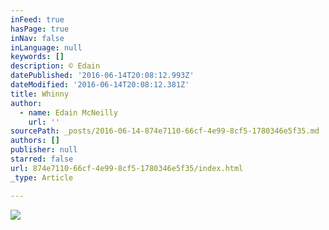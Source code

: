 ```yaml
---
inFeed: true
hasPage: true
inNav: false
inLanguage: null
keywords: []
description: © Edain
datePublished: '2016-06-14T20:08:12.993Z'
dateModified: '2016-06-14T20:08:12.381Z'
title: Whinny
author:
  - name: Edain McNeilly
    url: ''
sourcePath: _posts/2016-06-14-874e7110-66cf-4e99-8cf5-1780346e5f35.md
authors: []
publisher: null
starred: false
url: 874e7110-66cf-4e99-8cf5-1780346e5f35/index.html
_type: Article

---
```

![](https://the-grid-user-content.s3-us-west-2.amazonaws.com/c5f351b1-4b84-47fe-b6fb-46ec55e1313f.jpg)